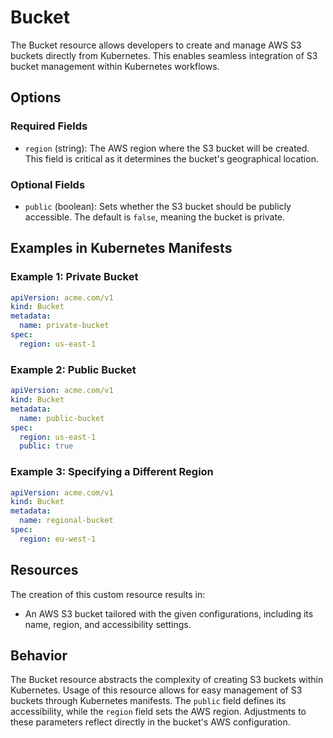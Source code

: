 # Bucket
The Bucket resource allows developers to create and manage AWS S3 buckets directly from Kubernetes. This enables seamless integration of S3 bucket management within Kubernetes workflows.

## Options

### Required Fields
- `region` (string): The AWS region where the S3 bucket will be created. This field is critical as it determines the bucket's geographical location.

### Optional Fields
- `public` (boolean): Sets whether the S3 bucket should be publicly accessible. The default is `false`, meaning the bucket is private.

## Examples in Kubernetes Manifests

### Example 1: Private Bucket
```yaml
apiVersion: acme.com/v1
kind: Bucket
metadata:
  name: private-bucket
spec:
  region: us-east-1
```

### Example 2: Public Bucket
```yaml
apiVersion: acme.com/v1
kind: Bucket
metadata:
  name: public-bucket
spec:
  region: us-east-1
  public: true
```

### Example 3: Specifying a Different Region
```yaml
apiVersion: acme.com/v1
kind: Bucket
metadata:
  name: regional-bucket
spec:
  region: eu-west-1
```

## Resources
The creation of this custom resource results in:
- An AWS S3 bucket tailored with the given configurations, including its name, region, and accessibility settings.

## Behavior
The Bucket resource abstracts the complexity of creating S3 buckets within Kubernetes. Usage of this resource allows for easy management of S3 buckets through Kubernetes manifests. The `public` field defines its accessibility, while the `region` field sets the AWS region. Adjustments to these parameters reflect directly in the bucket's AWS configuration.